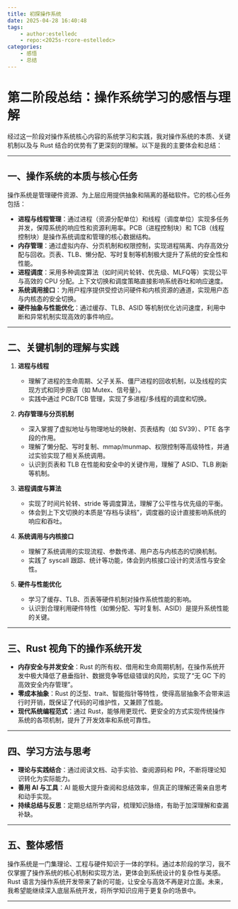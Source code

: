 ```yaml
---
title: 初探操作系统
date: 2025-04-28 16:40:48
tags:
    - author:estelledc
    - repo:<2025s-rcore-estelledc>
categories:
    - 感悟
    - 总结
---
```


# 第二阶段总结：操作系统学习的感悟与理解

经过这一阶段对操作系统核心内容的系统学习和实践，我对操作系统的本质、关键机制以及与 Rust 结合的优势有了更深刻的理解。以下是我的主要体会和总结：

---

## 一、操作系统的本质与核心任务

操作系统是管理硬件资源、为上层应用提供抽象和隔离的基础软件。它的核心任务包括：

- **进程与线程管理**：通过进程（资源分配单位）和线程（调度单位）实现多任务并发，保障系统的响应性和资源利用率。PCB（进程控制块）和 TCB（线程控制块）是操作系统调度和管理的核心数据结构。
- **内存管理**：通过虚拟内存、分页机制和权限控制，实现进程隔离、内存高效分配与回收。页表、TLB、懒分配、写时复制等机制极大提升了系统的安全性和性能。
- **进程调度**：采用多种调度算法（如时间片轮转、优先级、MLFQ等）实现公平与高效的 CPU 分配。上下文切换和调度策略直接影响系统吞吐和响应速度。
- **系统调用接口**：为用户程序提供受控访问硬件和内核资源的通道，实现用户态与内核态的安全切换。
- **硬件抽象与性能优化**：通过缓存、TLB、ASID 等机制优化访问速度，利用中断和异常机制实现高效的事件响应。

---

<!-- more -->

## 二、关键机制的理解与实践

1. **进程与线程**  
   - 理解了进程的生命周期、父子关系、僵尸进程的回收机制，以及线程的实现方式和同步原语（如 Mutex、信号量）。
   - 实践中通过 PCB/TCB 管理，实现了多进程/多线程的调度和切换。

2. **内存管理与分页机制**  
   - 深入掌握了虚拟地址与物理地址的映射、页表结构（如 SV39）、PTE 各字段的作用。
   - 理解了懒分配、写时复制、mmap/munmap、权限控制等高级特性，并通过实验实现了相关系统调用。
   - 认识到页表和 TLB 在性能和安全中的关键作用，理解了 ASID、TLB 刷新等机制。

3. **进程调度与算法**  
   - 实现了时间片轮转、stride 等调度算法，理解了公平性与优先级的平衡。
   - 体会到上下文切换的本质是“存档与读档”，调度器的设计直接影响系统的响应和吞吐。

4. **系统调用与内核接口**  
   - 理解了系统调用的实现流程、参数传递、用户态与内核态的切换机制。
   - 实践了 syscall 跟踪、统计等功能，体会到内核接口设计的灵活性与安全性。

5. **硬件与性能优化**  
   - 学习了缓存、TLB、页表等硬件机制对操作系统性能的影响。
   - 认识到合理利用硬件特性（如懒分配、写时复制、ASID）是提升系统性能的关键。

---

## 三、Rust 视角下的操作系统开发

- **内存安全与并发安全**：Rust 的所有权、借用和生命周期机制，在操作系统开发中极大降低了悬垂指针、数据竞争等低级错误的风险，实现了“无 GC 下的高效安全内存管理”。
- **零成本抽象**：Rust 的泛型、trait、智能指针等特性，使得高层抽象不会带来运行时开销，既保证了代码的可维护性，又兼顾了性能。
- **现代系统编程范式**：通过 Rust，能够用更现代、更安全的方式实现传统操作系统的各项机制，提升了开发效率和系统可靠性。

---

## 四、学习方法与思考

- **理论与实践结合**：通过阅读文档、动手实验、查阅源码和 PR，不断将理论知识转化为实际能力。
- **善用 AI 与工具**：AI 能极大提升查阅和总结效率，但真正的理解还需亲自思考和动手实现。
- **持续总结与反思**：定期总结所学内容，梳理知识脉络，有助于加深理解和查漏补缺。

---

## 五、整体感悟

操作系统是一门集理论、工程与硬件知识于一体的学科。通过本阶段的学习，我不仅掌握了操作系统的核心机制和实现方法，更体会到系统设计的复杂性与美感。Rust 语言为操作系统开发带来了新的可能，让安全与高效不再是对立面。未来，我希望能继续深入底层系统开发，将所学知识应用于更复杂的场景中。

---
